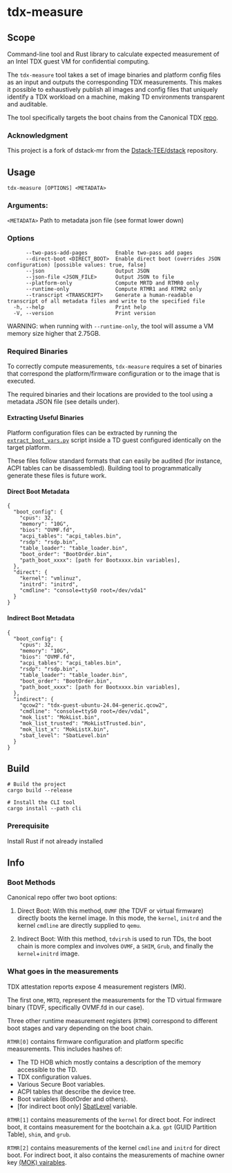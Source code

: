 # tdx-measure

## Scope
Command-line tool and Rust library to calculate expected measurement of an Intel TDX guest VM for confidential computing.

The `tdx-measure` tool takes a set of image binaries and platform config files as an input and outputs the corresponding TDX measurements. This makes it possible to exhaustively publish all images and config files that uniquely identify a TDX workload on a machine, making TD environments transparent and auditable.

The tool specifically targets the boot chains from the Canonical TDX [repo](https://github.com/canonical/tdx).

### Acknowledgment
This project is a fork of dstack-mr from the [Dstack-TEE/dstack](https://github.com/Dstack-TEE/dstack) repository.

## Usage

```tdx-measure [OPTIONS] <METADATA>```

### Arguments:
  `<METADATA>` Path to metadata json file (see format lower down)

### Options
```
      --two-pass-add-pages         Enable two-pass add pages
      --direct-boot <DIRECT_BOOT>  Enable direct boot (overrides JSON configuration) [possible values: true, false]
      --json                       Output JSON
      --json-file <JSON_FILE>      Output JSON to file
      --platform-only              Compute MRTD and RTMR0 only
      --runtime-only               Compute RTMR1 and RTMR2 only
      --transcript <TRANSCRIPT>    Generate a human-readable transcript of all metadata files and write to the specified file
  -h, --help                       Print help
  -V, --version                    Print version
```

WARNING: when running with `--runtime-only`, the tool will assume a VM memory size higher that 2.75GB.

### Required Binaries

To correctly compute measurements, `tdx-measure` requires a set of binaries that correspond the platform/firmware configuration or to the image that is executed.

The required binaries and their locations are provided to the tool using a metadata JSON file (see details under).

#### Extracting Useful Binaries

Platform configuration files can be extracted by running the [`extract_boot_vars.py`](extract_boot_vars.py) script inside a TD guest configured identically on the target platform.

These files follow standard formats that can easily be audited (for instance, ACPI tables can be disassembled). Building tool to programmatically generate these files is future work.

#### Direct Boot Metadata

```
{
  "boot_config": {
    "cpus": 32,
    "memory": "10G",
    "bios": "OVMF.fd",
    "acpi_tables": "acpi_tables.bin",
    "rsdp": "rsdp.bin",
    "table_loader": "table_loader.bin",
    "boot_order": "BootOrder.bin",
    "path_boot_xxxx": [path for Bootxxxx.bin variables],
  },
  "direct": {
    "kernel": "vmlinuz",
    "initrd": "initrd",
    "cmdline": "console=ttyS0 root=/dev/vda1"
  }
}
```

#### Indirect Boot Metadata

```
{
  "boot_config": {
    "cpus": 32,
    "memory": "10G",
    "bios": "OVMF.fd",
    "acpi_tables": "acpi_tables.bin",
    "rsdp": "rsdp.bin",
    "table_loader": "table_loader.bin",
    "boot_order": "BootOrder.bin",
    "path_boot_xxxx": [path for Bootxxxx.bin variables],
  },
  "indirect": {
    "qcow2": "tdx-guest-ubuntu-24.04-generic.qcow2",
    "cmdline": "console=ttyS0 root=/dev/vda1",
    "mok_list": "MokList.bin",
    "mok_list_trusted": "MokListTrusted.bin",
    "mok_list_x": "MokListX.bin",
    "sbat_level": "SbatLevel.bin"
  }
}
```
## Build

```
# Build the project
cargo build --release

# Install the CLI tool
cargo install --path cli
```

### Prerequisite

Install Rust if not already installed

## Info

### Boot Methods
Canonical repo offer two boot options:

1) Direct Boot:
With this method, `OVMF` (the TDVF or virtual firmware) directly boots the kernel image. In this mode, the `kernel`, `initrd` and the kernel `cmdline` are directly supplied to `qemu`.

2) Indirect Boot:
With this method, `tdvirsh` is used to run TDs, the boot chain is more complex and involves `OVMF`, a `SHIM`, `Grub`, and finally the `kernel`+`initrd` image.

### What goes in the measurements

TDX attestation reports expose 4 measurement registers (MR).

The first one, `MRTD`, represent the measurements for the TD virtual firmware binary (TDVF, specifically OVMF.fd in our case).

Three other runtime measurement registers (`RTMR`) correspond to different boot stages and vary depending on the boot chain. 

`RTMR[0]` contains firmware configuration and platform specific measurements. This includes hashes of:
- The TD HOB which mostly contains a description of the memory accessible to the TD.
- TDX configuration values.
- Various Secure Boot variables.
- ACPI tables that describe the device tree.
- Boot variables (BootOrder and others).
- [for indirect boot only] [SbatLevel](https://github.com/rhboot/shim/blob/main/SbatLevel_Variable.txt) variable.

`RTMR[1]` contains measurements of the `kernel` for direct boot. For indirect boot, it contains measurement for the bootchain a.k.a. `gpt` (GUID Partition Table), `shim`, and `grub`.

`RTMR[2]` contains measurements of the kernel `cmdline` and `initrd` for direct boot. For indirect boot, it also contains the measurements of machine owner key [(MOK) vairables](https://github.com/rhboot/shim/blob/main/MokVars.txt).

